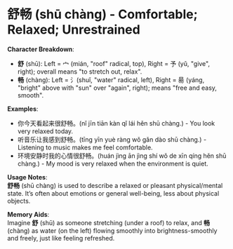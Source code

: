 # **舒畅 (shū chàng) - Comfortable; Relaxed; Unrestrained**

**Character Breakdown**:  
- **舒** (shū): Left = 宀 (mián, "roof" radical, top), Right = 予 (yǔ, "give", right); overall means "to stretch out, relax".  
- **畅** (chàng): Left = 氵(shuǐ, "water" radical, left), Right = 昜 (yáng, "bright" above with "sun" over "again", right); means "free and easy, smooth".

**Examples**:  
- 你今天看起来很舒畅。(nǐ jīn tiān kàn qǐ lái hěn shū chàng.) - You look very relaxed today.  
- 听音乐让我感到舒畅。(tīng yīn yuè ràng wǒ gǎn dào shū chàng.) - Listening to music makes me feel comfortable.  
- 环境安静时我的心情很舒畅。(huán jìng ān jìng shí wǒ de xīn qíng hěn shū chàng.) - My mood is very relaxed when the environment is quiet.

**Usage Notes**:  
**舒畅** (shū chàng) is used to describe a relaxed or pleasant physical/mental state. It’s often about emotions or general well-being, less about physical objects.

**Memory Aids**:  
Imagine **舒** (shū) as someone stretching (under a roof) to relax, and **畅** (chàng) as water (on the left) flowing smoothly into brightness-smoothly and freely, just like feeling refreshed.